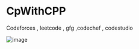 # CpWithCPP 
Codeforces , leetcode , gfg ,codechef , codestudio



![image](https://github.com/Sohel440/CP-learning-phase/assets/109268326/8119e77e-0211-42bf-af96-e54d920b9365)
